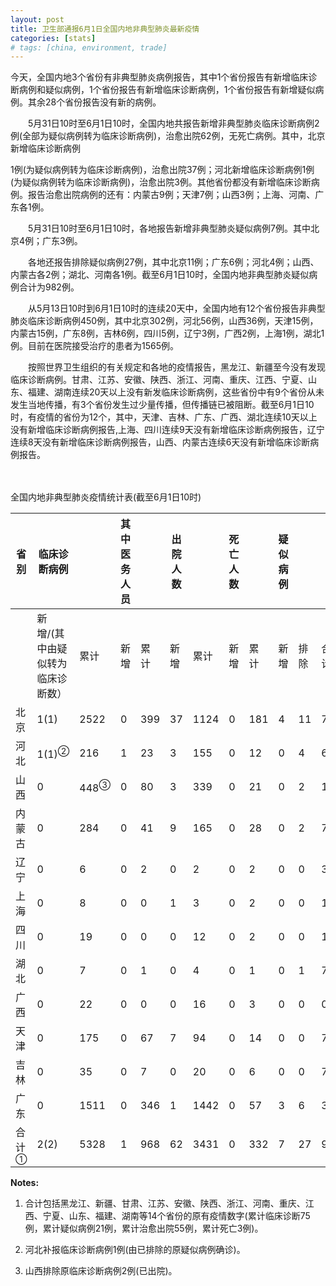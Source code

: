 ```yaml
---
layout: post
title: 卫生部通报6月1日全国内地非典型肺炎最新疫情
categories: [stats]
# tags: [china, environment, trade]
---
```


今天，全国内地3个省份有非典型肺炎病例报告，其中1个省份报告有新增临床诊断病例和疑似病例，1个省份报告有新增临床诊断病例，1个省份报告有新增疑似病例。其余28个省份报告没有新的病例。

　　5月31日10时至6月1日10时，全国内地共报告新增非典型肺炎临床诊断病例2例(全部为疑似病例转为临床诊断病例)，治愈出院62例，无死亡病例。其中，北京新增临床诊断病例

1例(为疑似病例转为临床诊断病例)，治愈出院37例；河北新增临床诊断病例1例(为疑似病例转为临床诊断病例)，治愈出院3例。其他省份都没有新增临床诊断病例。报告治愈出院病例的还有：内蒙古9例；天津7例；山西3例；上海、河南、广东各1例。

　　5月31日10时至6月1日10时，各地报告新增非典型肺炎疑似病例7例。其中北京4例；广东3例。

　　各地还报告排除疑似病例27例，其中北京11例；广东6例；河北4例；山西、内蒙古各2例；湖北、河南各1例。截至6月1日10时，全国内地非典型肺炎疑似病例合计为982例。

　　从5月13日10时到6月1日10时的连续20天中，全国内地有12个省份报告非典型肺炎临床诊断病例450例，其中北京302例，河北56例，山西36例，天津15例，内蒙古15例，广东8例，吉林6例，四川5例，辽宁3例，广西2例，上海1例，湖北1例。目前在医院接受治疗的患者为1565例。

　　按照世界卫生组织的有关规定和各地的疫情报告，黑龙江、新疆至今没有发现临床诊断病例。甘肃、江苏、安徽、陕西、浙江、河南、重庆、江西、宁夏、山东、福建、湖南连续20天以上没有新发临床诊断病例，这些省份中有9个省份从未发生当地传播，有3个省份发生过少量传播，但传播链已被阻断。截至6月1日10时，有疫情的省份为12个，其中，天津、吉林、广东、广西、湖北连续10天以上没有新增临床诊断病例报告,上海、四川连续9天没有新增临床诊断病例报告，辽宁连续8天没有新增临床诊断病例报告，山西、内蒙古连续6天没有新增临床诊断病例报告。

　　

全国内地非典型肺炎疫情统计表(截至6月1日10时)


| 省 别             | 临床诊断病例            |                 | 其中医务人员 |     | 出院人数 |      | 死亡人数 |     | 疑似病例 |    |     |
| --------------- | ----------------- | --------------- | ------ | --- | ---- | ---- | ---- | --- | ---- | -- | --- |
|                 | 新增/(其中由疑似转为临床诊断数） | 累计              | 新增     | 累计  | 新增   | 累计   | 新增   | 累计  | 新增   | 排除 | 合计  |
| 北京              | 1(1)              | 2522            | 0      | 399 | 37   | 1124 | 0    | 181 | 4    | 11 | 739 |
| 河北              | 1(1)<sup>②</sup>  | 216             | 1      | 23  | 3    | 155  | 0    | 12  | 0    | 4  | 6   |
| 山西              | 0                 | 448<sup>③</sup> | 0      | 80  | 3    | 339  | 0    | 21  | 0    | 2  | 14  |
| 内蒙古             | 0                 | 284             | 0      | 41  | 9    | 165  | 0    | 28  | 0    | 2  | 71  |
| 辽宁              | 0                 | 6               | 0      | 2   | 0    | 2    | 0    | 2   | 0    | 0  | 3   |
| 上海              | 0                 | 8               | 0      | 0   | 1    | 3    | 0    | 2   | 0    | 0  | 1   |
| 四川              | 0                 | 19              | 0      | 0   | 0    | 12   | 0    | 2   | 0    | 0  | 1   |
| 湖北              | 0                 | 7               | 0      | 1   | 0    | 4    | 0    | 1   | 0    | 1  | 7   |
| 广西              | 0                 | 22              | 0      | 0   | 0    | 16   | 0    | 3   | 0    | 0  | 0   |
| 天津              | 0                 | 175             | 0      | 67  | 7    | 94   | 0    | 14  | 0    | 0  | 76  |
| 吉林              | 0                 | 35              | 0      | 7   | 0    | 20   | 0    | 6   | 0    | 0  | 7   |
| 广东              | 0                 | 1511            | 0      | 346 | 1    | 1442 | 0    | 57  | 3    | 6  | 36  |
| 合 计<sup>①</sup> | 2(2)              | 5328            | 1      | 968 | 62   | 3431 | 0    | 332 | 7    | 27 | 982 |


**Notes:**
1. 合计包括黑龙江、新疆、甘肃、江苏、安徽、陕西、浙江、河南、重庆、江西、宁夏、山东、福建、湖南等14个省份的原有疫情数字(累计临床诊断75例，累计疑似病例21例，累计治愈出院55例，累计死亡3例)。

2. 河北补报临床诊断病例1例(由已排除的原疑似病例确诊)。

3. 山西排除原临床诊断病例2例(已出院)。
